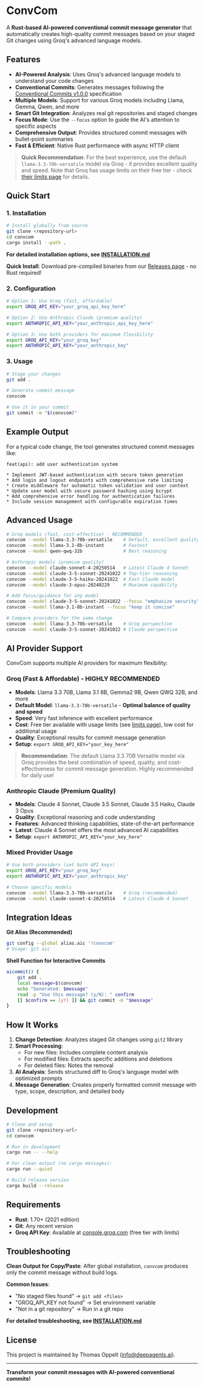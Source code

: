 # ConvCom

A **Rust-based AI-powered conventional commit message generator** that automatically creates high-quality commit messages based on your staged Git changes using Groq's advanced language models.

## Features

- **AI-Powered Analysis**: Uses Groq's advanced language models to understand your code changes
- **Conventional Commits**: Generates messages following the [Conventional Commits v1.0.0](https://www.conventionalcommits.org/) specification
- **Multiple Models**: Support for various Groq models including Llama, Gemma, Qwen, and more
- **Smart Git Integration**: Analyzes real git repositories and staged changes
- **Focus Mode**: Use the `--focus` option to guide the AI's attention to specific aspects
- **Comprehensive Output**: Provides structured commit messages with bullet-point summaries
- **Fast & Efficient**: Native Rust performance with async HTTP client

> **Quick Recommendation**: For the best experience, use the default `llama-3.3-70b-versatile` model via Groq - it provides excellent quality and speed. Note that Groq has usage limits on their free tier - check [their limits page](https://console.groq.com/dashboard/limits) for details.

## Quick Start

### 1. Installation

```bash
# Install globally from source
git clone <repository-url>
cd convcom
cargo install --path .
```

**For detailed installation options, see [INSTALLATION.md](INSTALLATION.md)**

**Quick Install**: Download pre-compiled binaries from our [Releases page](https://github.com/topp/convcom/releases) - no Rust required!

### 2. Configuration

```bash
# Option 1: Use Groq (fast, affordable)
export GROQ_API_KEY="your_groq_api_key_here"

# Option 2: Use Anthropic Claude (premium quality)  
export ANTHROPIC_API_KEY="your_anthropic_api_key_here"

# Option 3: Use both providers for maximum flexibility
export GROQ_API_KEY="your_groq_key"
export ANTHROPIC_API_KEY="your_anthropic_key"
```

### 3. Usage

```bash
# Stage your changes
git add .

# Generate commit message
convcom

# Use it in your commit
git commit -m "$(convcom)"
```

## Example Output

For a typical code change, the tool generates structured commit messages like:

```
feat(api): add user authentication system

* Implement JWT-based authentication with secure token generation
* Add login and logout endpoints with comprehensive rate limiting
* Create middleware for automatic token validation and user context
* Update user model with secure password hashing using bcrypt
* Add comprehensive error handling for authentication failures
* Include session management with configurable expiration times
```

## Advanced Usage

```bash
# Groq models (fast, cost-effective) - RECOMMENDED
convcom --model llama-3.3-70b-versatile    # Default, excellent quality & speed
convcom --model llama-3.1-8b-instant       # Fastest
convcom --model qwen-qwq-32b               # Best reasoning

# Anthropic models (premium quality)
convcom --model claude-sonnet-4-20250514   # Latest Claude 4 Sonnet
convcom --model claude-3-5-sonnet-20241022 # Top-tier reasoning
convcom --model claude-3-5-haiku-20241022  # Fast Claude model
convcom --model claude-3-opus-20240229     # Maximum capability

# Add focus/guidance for any model
convcom --model claude-3-5-sonnet-20241022 --focus "emphasize security"
convcom --model llama-3.1-8b-instant --focus "keep it concise"

# Compare providers for the same change
convcom --model llama-3.3-70b-versatile    # Groq perspective
convcom --model claude-3-5-sonnet-20241022 # Claude perspective
```

## AI Provider Support

ConvCom supports multiple AI providers for maximum flexibility:

### Groq (Fast & Affordable) - **HIGHLY RECOMMENDED**
- **Models**: Llama 3.3 70B, Llama 3.1 8B, Gemma2 9B, Qwen QWQ 32B, and more
- **Default Model**: `llama-3.3-70b-versatile` - **Optimal balance of quality and speed**
- **Speed**: Very fast inference with excellent performance
- **Cost**: Free tier available with usage limits (see [limits page](https://console.groq.com/dashboard/limits)), low cost for additional usage
- **Quality**: Exceptional results for commit message generation
- **Setup**: `export GROQ_API_KEY="your_key_here"`

> **Recommendation**: The default Llama 3.3 70B Versatile model via Groq provides the best combination of speed, quality, and cost-effectiveness for commit message generation. Highly recommended for daily use!

### Anthropic Claude (Premium Quality)  
- **Models**: Claude 4 Sonnet, Claude 3.5 Sonnet, Claude 3.5 Haiku, Claude 3 Opus
- **Quality**: Exceptional reasoning and code understanding
- **Features**: Advanced thinking capabilities, state-of-the-art performance
- **Latest**: Claude 4 Sonnet offers the most advanced AI capabilities
- **Setup**: `export ANTHROPIC_API_KEY="your_key_here"`

### Mixed Provider Usage
```bash
# Use both providers (set both API keys)
export GROQ_API_KEY="your_groq_key"
export ANTHROPIC_API_KEY="your_anthropic_key"

# Choose specific models
convcom --model llama-3.3-70b-versatile    # Groq (recommended)
convcom --model claude-sonnet-4-20250514   # Latest Claude 4 Sonnet
```

## Integration Ideas

**Git Alias (Recommended)**
```bash
git config --global alias.aic '!convcom'
# Usage: git aic
```

**Shell Function for Interactive Commits**
```bash
aicommit() {
    git add .
    local message=$(convcom)
    echo "Generated: $message"
    read -p "Use this message? (y/N): " confirm
    [[ $confirm == [yY] ]] && git commit -m "$message"
}
```

## How It Works

1. **Change Detection**: Analyzes staged Git changes using `git2` library
2. **Smart Processing**: 
   - For new files: Includes complete content analysis
   - For modified files: Extracts specific additions and deletions  
   - For deleted files: Notes the removal
3. **AI Analysis**: Sends structured diff to Groq's language model with optimized prompts
4. **Message Generation**: Creates properly formatted commit message with type, scope, description, and detailed body

## Development

```bash
# Clone and setup
git clone <repository-url>
cd convcom

# Run in development
cargo run -- --help

# For clean output (no cargo messages):
cargo run --quiet

# Build release version
cargo build --release
```

## Requirements

- **Rust**: 1.70+ (2021 edition)
- **Git**: Any recent version
- **Groq API Key**: Available at [console.groq.com](https://console.groq.com) (free tier with limits)

## Troubleshooting

**Clean Output for Copy/Paste**: After global installation, `convcom` produces only the commit message without build logs.

**Common Issues**:
- "No staged files found" → `git add <files>`
- "GROQ_API_KEY not found" → Set environment variable
- "Not in a git repository" → Run in a git repo

**For detailed troubleshooting, see [INSTALLATION.md](INSTALLATION.md)**

## License

This project is maintained by Thomas Oppelt (info@deepagents.ai).

---

**Transform your commit messages with AI-powered conventional commits!**

